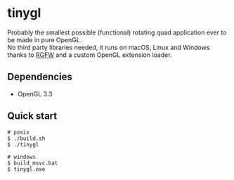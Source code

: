 # tinygl

Probably the smallest possible (functional) rotating quad application ever to be made in pure OpenGL.
<br>
No third party libraries needed, it runs on macOS, Linux and Windows thanks to [RGFW](https://github.com/ColleagueRiley/RGFW) and a custom OpenGL extension loader.

## Dependencies

- OpenGL 3.3

## Quick start

```console
# posix
$ ./build.sh
$ ./tinygl

# windows
$ build_msvc.bat
$ tinygl.exe
```
